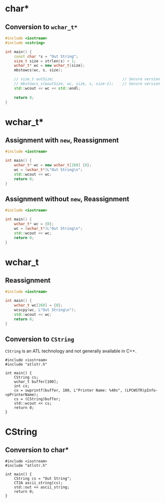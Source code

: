 # char*
## Conversion to `wchar_t*`
```c++
#include <iostream>
#include <cstring>

int main() {
    const char *s = "Out String";
    size_t size = strlen(s) + 1;  
    wchar_t* wc = new wchar_t[size]; 
    mbstowcs(wc, s, size);

    // size_t outSize;                               // Secure version in Visual Studio
    // mbstowcs_s(&outSize, wc, size, s, size-1);    // Secure version in Visual Studio
    std::wcout << wc << std::endl;
    
    return 0;
}
```


# wchar_t*

## Assignment with `new`, Reassignment

```c++
#include <iostream>

int main() {
    wchar_t* wc = new wchar_t[260] {0};
    wc = (wchar_t*)L"Out String\n";
    std::wcout << wc;
    return 0;
}
```

## Assignment without `new`, Reassignment

```c++
#include <iostream>

int main() {
    wchar_t* wc = {0};
    wc = (wchar_t*)L"Out String\n";
    std::wcout << wc;
    return 0;
}
```


# wchar_t
## Reassignment

```c++
#include <iostream>

int main() {
    wchar_t wc[260] = {0};
    wcscpy(wc, L"Out String\n");
    std::wcout << wc;
    return 0;
}
```

## Conversion to `CString`

`CString` is an ATL technology and not generally available in C++.

```
#include <iostream>
#include "atlstr.h"

int main() {
    CString cs;
    wchar_t buffer[100];
    int cx;
    cx = swprintf(buffer, 100, L"Printer Name: %40s", (LPCWSTR)pInfo->pPrinterName);
    cs = (CString)buffer;
    std::wcout << cs;
    return 0;
}
```

# CString
## Conversion to char*

```
#include <iostream>
#include "atlstr.h"

int main() {
    CString cs = "Out String";
    CT2A ascii_string(cs);
    std::out << ascii_string;
    return 0;
}
```


